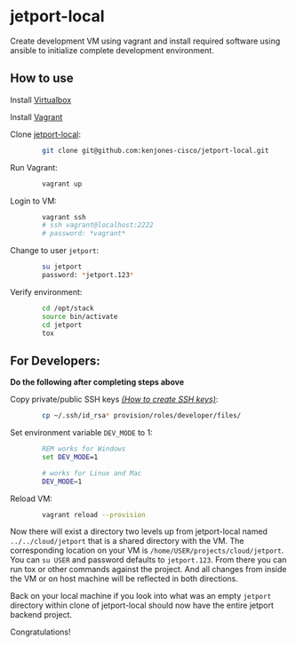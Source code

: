 # jetport-local

Create development VM using vagrant and install required software using ansible to initialize complete development environment.


## How to use

Install [Virtualbox](https://www.virtualbox.org/wiki/Downloads)

Install [Vagrant](http://www.vagrantup.com/downloads.html)

Clone [jetport-local](https://github.com/kenjones-cisco/jetport-local):

```bash
        git clone git@github.com:kenjones-cisco/jetport-local.git
```

Run Vagrant:

```bash
        vagrant up
```

Login to VM:

```bash
        vagrant ssh
        # ssh vagrant@localhost:2222
        # password: *vagrant*
```


Change to user `jetport`:

```bash
        su jetport
        password: *jetport.123*
```

Verify environment:

```bash
        cd /opt/stack
        source bin/activate
        cd jetport
        tox
```

## For Developers:

**Do the following after completing steps above**

Copy private/public SSH keys [*(How to create SSH keys)*](https://help.github.com/articles/generating-ssh-keys):

```bash
        cp ~/.ssh/id_rsa* provision/roles/developer/files/
```

Set environment variable `DEV_MODE` to 1:

```bat
        REM works for Windows
        set DEV_MODE=1
```

```bash
        # works for Linux and Mac
        DEV_MODE=1
```

Reload VM:

```bash
        vagrant reload --provision
```

Now there will exist a directory two levels up from jetport-local named `../../cloud/jetport` that
is a shared directory with the VM. The corresponding location on your VM is `/home/USER/projects/cloud/jetport`.
You can `su USER` and password defaults to `jetport.123`. From there you can run
tox or other commands against the project. And all changes from inside the VM or on host
machine will be reflected in both directions.

Back on your local machine if you look into what was an empty `jetport` directory within clone of jetport-local
should now have the entire jetport backend project.

Congratulations!
